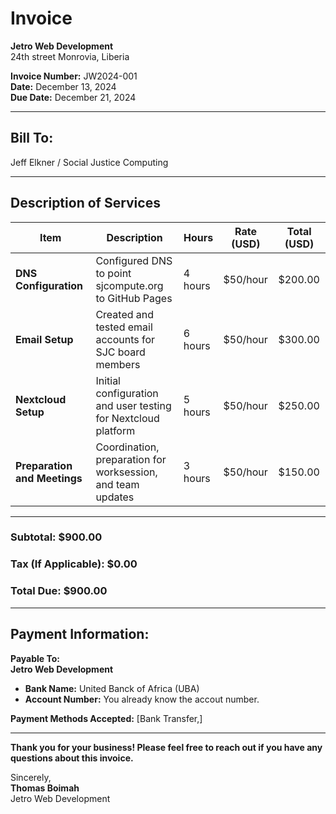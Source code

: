 # Invoice  

**Jetro Web Development**  
24th street 
Monrovia, Liberia 
  
**Invoice Number:** JW2024-001  
**Date:** December 13, 2024  
**Due Date:** December 21, 2024

---

## **Bill To:**  
Jeff Elkner / Social Justice Computing  

---

## **Description of Services**  

| **Item**                         | **Description**                                                   | **Hours** | **Rate (USD)** | **Total (USD)** |
|----------------------------------|-------------------------------------------------------------------|-----------|----------------|-----------------|
| **DNS Configuration**            | Configured DNS to point sjcompute.org to GitHub Pages            | 4 hours   | $50/hour       | $200.00         |
| **Email Setup**                  | Created and tested email accounts for SJC board members          | 6 hours   | $50/hour       | $300.00         |
| **Nextcloud Setup**| Initial configuration and user testing for Nextcloud platform    | 5 hours   | $50/hour       | $250.00         |
| **Preparation and Meetings**     | Coordination, preparation for worksession, and team updates      | 3 hours   | $50/hour       | $150.00         |

---

### **Subtotal:** $900.00  
### **Tax (If Applicable):** $0.00  
### **Total Due:** $900.00  

---

## **Payment Information:**  

**Payable To:**  
**Jetro Web Development**  
- **Bank Name:** United Banck of Africa (UBA)
- **Account Number:** You already know the accout number.

**Payment Methods Accepted:** [Bank Transfer,]  
 

---
**Thank you for your business! Please feel free to reach out if you have any questions about this invoice.**  

Sincerely,  
**Thomas Boimah**  
Jetro Web Development  
